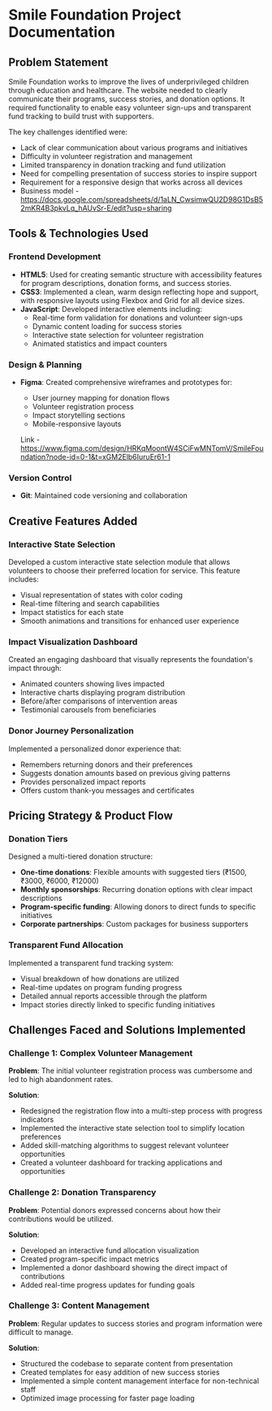 # Smile Foundation Project Documentation

## Problem Statement

Smile Foundation works to improve the lives of underprivileged children through education and healthcare. The website needed to clearly communicate their programs, success stories, and donation options. It required functionality to enable easy volunteer sign-ups and transparent fund tracking to build trust with supporters.

The key challenges identified were:
- Lack of clear communication about various programs and initiatives
- Difficulty in volunteer registration and management
- Limited transparency in donation tracking and fund utilization
- Need for compelling presentation of success stories to inspire support
- Requirement for a responsive design that works across all devices
- Business model - https://docs.google.com/spreadsheets/d/1aLN_CwsimwQU2D98G1DsB52mKR4B3pkvLq_hAUvSr-E/edit?usp=sharing

## Tools & Technologies Used

### Frontend Development
- **HTML5**: Used for creating semantic structure with accessibility features for program descriptions, donation forms, and success stories.
- **CSS3**: Implemented a clean, warm design reflecting hope and support, with responsive layouts using Flexbox and Grid for all device sizes.
- **JavaScript**: Developed interactive elements including:
  - Real-time form validation for donations and volunteer sign-ups
  - Dynamic content loading for success stories
  - Interactive state selection for volunteer registration
  - Animated statistics and impact counters

### Design & Planning
- **Figma**: Created comprehensive wireframes and prototypes for:
  - User journey mapping for donation flows
  - Volunteer registration process
  - Impact storytelling sections
  - Mobile-responsive layouts

  Link - https://www.figma.com/design/HRKqMoontW4SCiFwMNTomV/SmileFoundation?node-id=0-1&t=xGM2Elb6IuruEr61-1

### Version Control
- **Git**: Maintained code versioning and collaboration

## Creative Features Added

### Interactive State Selection
Developed a custom interactive state selection module that allows volunteers to choose their preferred location for service. This feature includes:
- Visual representation of states with color coding
- Real-time filtering and search capabilities
- Impact statistics for each state
- Smooth animations and transitions for enhanced user experience

### Impact Visualization Dashboard
Created an engaging dashboard that visually represents the foundation's impact through:
- Animated counters showing lives impacted
- Interactive charts displaying program distribution
- Before/after comparisons of intervention areas
- Testimonial carousels from beneficiaries

### Donor Journey Personalization
Implemented a personalized donor experience that:
- Remembers returning donors and their preferences
- Suggests donation amounts based on previous giving patterns
- Provides personalized impact reports
- Offers custom thank-you messages and certificates

## Pricing Strategy & Product Flow

### Donation Tiers
Designed a multi-tiered donation structure:
- **One-time donations**: Flexible amounts with suggested tiers (₹1500, ₹3000, ₹6000, ₹12000)
- **Monthly sponsorships**: Recurring donation options with clear impact descriptions
- **Program-specific funding**: Allowing donors to direct funds to specific initiatives
- **Corporate partnerships**: Custom packages for business supporters

### Transparent Fund Allocation
Implemented a transparent fund tracking system:
- Visual breakdown of how donations are utilized
- Real-time updates on program funding progress
- Detailed annual reports accessible through the platform
- Impact stories directly linked to specific funding initiatives


## Challenges Faced and Solutions Implemented

### Challenge 1: Complex Volunteer Management
**Problem**: The initial volunteer registration process was cumbersome and led to high abandonment rates.

**Solution**: 
- Redesigned the registration flow into a multi-step process with progress indicators
- Implemented the interactive state selection tool to simplify location preferences
- Added skill-matching algorithms to suggest relevant volunteer opportunities
- Created a volunteer dashboard for tracking applications and opportunities


### Challenge 2: Donation Transparency
**Problem**: Potential donors expressed concerns about how their contributions would be utilized.

**Solution**:
- Developed an interactive fund allocation visualization
- Created program-specific impact metrics
- Implemented a donor dashboard showing the direct impact of contributions
- Added real-time progress updates for funding goals

### Challenge 3: Content Management
**Problem**: Regular updates to success stories and program information were difficult to manage.

**Solution**:
- Structured the codebase to separate content from presentation
- Created templates for easy addition of new success stories
- Implemented a simple content management interface for non-technical staff
- Optimized image processing for faster page loading

